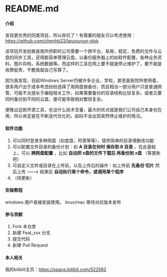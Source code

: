 # README.md

#### 介绍
发现更优秀的同类项目，所以弃坑了！有需要的朋友可以考虑使用：https://github.com/chenhb23/lanzouyun-disk

该项目开发初衷是我所供职的公司需要一个跨平台，易用，稳定，免费的文件与云盘的同步工具，还得能简单管理云盘，以备份服务器上的如软件配置，各种业务资料，图片存档，系统数据等。而这样的工具在网上要不就是停止维护了，要不就是收费挺贵，干脆我就自己写算了。

因为我发现，目前Windows Server仍被许多企业，学校，甚至是医院所使用着，很多用户出于成本考虑纷纷选择了用网盘做备份，而且相当一部分用户只是普通网管，可能不太擅长于编程相关工作，如果需要备份的目录结构比较复杂，或者又要同时备份到不同的云盘，便可能导致相对繁琐复杂。

便推出这款开源工具，也没什么技术含量，最大的优点就是我们公司自己本身也在用，所以肯定是在不断迭代优化的，起码不会出现突然停止维护的情况。

#### 软件功能
1. 可以同时登录多种网盘（如度盘，阿里等等），提供简单的目录增删改功能
2. 可以配置文件目录的备份计划：如  **A 目录在何时 保存到 B 目录** ，在此基础上，可以 **跨网盘配置** ，比如  **自动把 x盘的文件下载后 再备份到 x盘**  （等更新吧）
3. 可自定义文件或目录在上传前，以及上传后的操作：如上传前 **先备份 切片** 然后上传 ---> 结束后 **自动执行某个命令，或调用某个程序** 
4. （待更新）

#### 安装教程
windows 用户直接安装使用。
linux/mac 等待对应版本发布

#### 参与贡献

1.  Fork 本仓库
2.  新建 Feat_xxx 分支
3.  提交代码
4.  新建 Pull Request

#### 本人相关

我的bilibili主页：https://space.bilibili.com/522582
